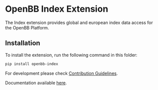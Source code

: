 # OpenBB Index Extension

The Index extension provides global and european index data access for the OpenBB Platform.

## Installation

To install the extension, run the following command in this folder:

```bash
pip install openbb-index
```

For development please check [Contribution Guidelines](https://github.com/OpenBB-finance/OpenBBTerminal/blob/develop/openbb_platform/CONTRIBUTING.md).

Documentation available [here](https://docs.openbb.co/platform).
